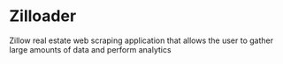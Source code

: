 # Zilloader
Zillow real estate web scraping application that allows the user to gather large amounts of data and perform analytics
